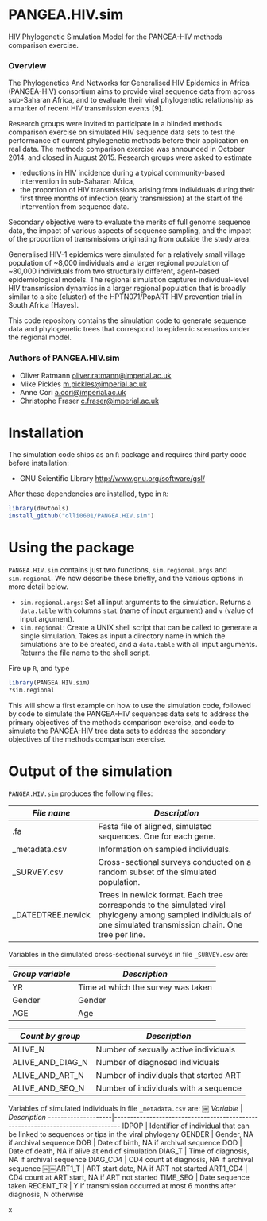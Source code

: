 # PANGEA.HIV.sim
HIV Phylogenetic Simulation Model for the PANGEA-HIV methods comparison exercise.

### Overview
The Phylogenetics And Networks for Generalised HIV Epidemics in Africa (PANGEA-HIV) consortium 
aims to provide viral sequence data from across sub-Saharan Africa, and to evaluate their viral 
phylogenetic relationship as a marker of recent HIV transmission events [9]. 

Research groups were invited to participate in a blinded methods comparison exercise on simulated 
HIV sequence data sets to test the performance of current phylogenetic methods before their application 
on real data. The methods comparison exercise was announced in October 2014, and closed in August 2015. 
Research groups were asked to estimate 
* reductions in HIV incidence during a typical community-based intervention in sub-Saharan Africa,
* the proportion of HIV transmissions arising from individuals during their first three months of infection (early transmission) at the start of the intervention from sequence data.

Secondary objective were to evaluate the merits of full genome sequence data, the 
impact of various aspects of sequence sampling, and the impact of the proportion of transmissions 
originating from outside the study area.

Generalised HIV-1 epidemics were simulated for a relatively small village population of ~8,000 
individuals and a larger regional population of ~80,000 individuals from two structurally different, agent-based 
epidemiological models. The regional simulation captures individual-level HIV transmission dynamics in a larger 
regional population that is broadly similar to a site (cluster) of the HPTN071/PopART HIV prevention trial in South 
Africa [Hayes]. 

This code repository contains the simulation code to generate sequence data and phylogenetic trees 
that correspond to epidemic scenarios under the regional model. 

### Authors of PANGEA.HIV.sim

* Oliver Ratmann <oliver.ratmann@imperial.ac.uk>
* Mike Pickles <m.pickles@imperial.ac.uk>
* Anne Cori <a.cori@imperial.ac.uk>
* Christophe Fraser <c.fraser@imperial.ac.uk>

# Installation

The simulation code ships as an `R` package and requires third party code before installation:

* GNU Scientific Library http://www.gnu.org/software/gsl/

After these dependencies are installed, type in `R`:

```r
library(devtools)
install_github("olli0601/PANGEA.HIV.sim")
```

# Using the package

`PANGEA.HIV.sim` contains just two functions, `sim.regional.args` and `sim.regional`. We now describe these briefly, and the various options in more detail below.
* `sim.regional.args`: Set all input arguments to the simulation. Returns a `data.table` with columns `stat` (name of input argument) and `v` (value of input argument).
* `sim.regional`: Create a UNIX shell script that can be called to generate a single simulation. Takes as input a directory name in which the simulations are to be created, and a `data.table` with all input arguments. Returns the file name to the shell script.

Fire up `R`, and type 

```r
library(PANGEA.HIV.sim)
?sim.regional
```

This will show a first example on how to use the simulation code, followed by code to simulate the PANGEA-HIV 
sequences data sets to address the primary objectives of the methods comparison exercise, and code to simulate 
the PANGEA-HIV tree data sets to address the secondary objectives of the methods comparison exercise.


# Output of the simulation

`PANGEA.HIV.sim` produces the following files:

*File name*         | *Description*
--------------------|--------------------
.fa                 | Fasta file of aligned, simulated sequences. One for each gene.
_metadata.csv       | Information on sampled individuals.
_SURVEY.csv         | Cross-sectional surveys conducted on a random subset of the simulated population.
_DATEDTREE.newick   | Trees in newick format. Each tree corresponds to the simulated viral phylogeny among sampled individuals of one simulated transmission chain. One tree per line.

Variables in the simulated cross-sectional surveys in file `_SURVEY.csv` are:

*Group variable*    | *Description*
--------------------|--------------------
YR                  | Time at which the survey was taken 
Gender              | Gender
AGE                 | Age

*Count by group*    | *Description*
--------------------|--------------------
ALIVE_N             | Number of sexually active individuals
ALIVE_AND_DIAG_N    | Number of diagnosed individuals
ALIVE_AND_ART_N     | Number of individuals that started ART 
ALIVE_AND_SEQ_N     | Number of individuals with a sequence

Variables of simulated individuals in file `_metadata.csv` are:
￼
*Variable*          | *Description*
--------------------|--------------------------------------------------------------------------------
IDPOP               | Identifier of individual that can be linked to sequences or tips in the viral phylogeny
GENDER              | Gender, NA if archival sequence
DOB                 | Date of birth, NA if archival sequence
DOD                 | Date of death, NA if alive at end of simulation
DIAG_T              | Time of diagnosis, NA if archival sequence
DIAG_CD4            | CD4 count at diagnosis, NA if archival sequence
￼￼ART1_T              | ART start date, NA if ART not started
ART1_CD4            | CD4 count at ART start, NA if ART not started
TIME_SEQ            | Date sequence taken
RECENT_TR           | Y if transmission occurred at most 6 months after diagnosis, N otherwise


x



